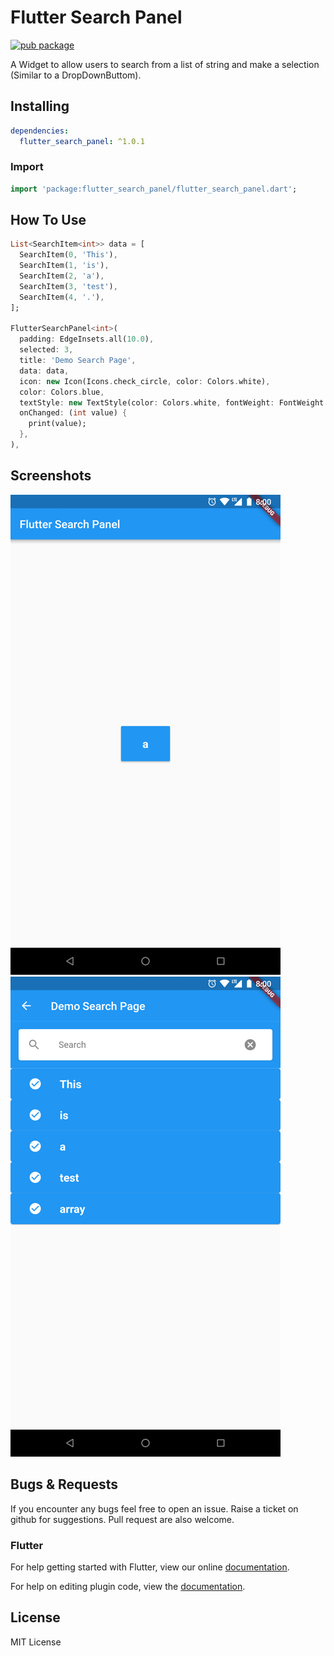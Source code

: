 # Flutter Search Panel

[![pub package](https://img.shields.io/badge/pub-1.0.0-orange.svg)](https://pub.dartlang.org/packages/flutter_search_panel)

A Widget to allow users to search from a list of string and make a selection (Similar to a DropDownButtom).

## Installing

```yaml
dependencies:
  flutter_search_panel: ^1.0.1
```

### Import

```dart
import 'package:flutter_search_panel/flutter_search_panel.dart';
```

## How To Use

```dart
List<SearchItem<int>> data = [
  SearchItem(0, 'This'),
  SearchItem(1, 'is'),
  SearchItem(2, 'a'),
  SearchItem(3, 'test'),
  SearchItem(4, '.'),
];

FlutterSearchPanel<int>(
  padding: EdgeInsets.all(10.0),
  selected: 3,
  title: 'Demo Search Page',
  data: data,
  icon: new Icon(Icons.check_circle, color: Colors.white),
  color: Colors.blue,
  textStyle: new TextStyle(color: Colors.white, fontWeight: FontWeight.bold, fontSize: 20.0, decorationStyle: TextDecorationStyle.dotted),
  onChanged: (int value) {
    print(value);
  },
),
```

## Screenshots

![alt text](screenshots/1.png "Search Button") ![alt text](screenshots/2.png "Search Panel")  


## Bugs & Requests

If you encounter any bugs feel free to open an issue. Raise a ticket on github for suggestions. Pull request are also welcome.

### Flutter

For help getting started with Flutter, view our online
[documentation](https://flutter.io/).

For help on editing plugin code, view the [documentation](https://flutter.io/platform-plugins/#edit-code).

## License

MIT License

